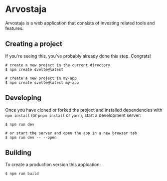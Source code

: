 # Arvostaja

Arvostaja is a web application that consists of investing related tools and features.

## Creating a project

If you're seeing this, you've probably already done this step. Congrats!

```console
# create a new project in the current directory
$ npm create svelte@latest

# create a new project in my-app
$ npm create svelte@latest my-app
```

## Developing

Once you have cloned or forked the project and installed dependencies with `npm install` (or `pnpm install` or `yarn`), start a development server:

```console
$ npm run dev

# or start the server and open the app in a new browser tab
$ npm run dev -- --open
```

## Building

To create a production version this applcation:

```console
$ npm run build
```
